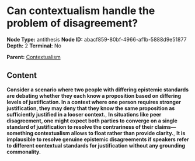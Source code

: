 # Can contextualism handle the problem of disagreement?

**Node Type:** antithesis
**Node ID:** abacf859-80bf-4966-af1b-5888d9e51877
**Depth:** 2
**Terminal:** No

**Parent:** [Contextualism](contextualism.md)

## Content

**Consider a scenario where two people with differing epistemic standards are debating whether they each know a proposition based on differing levels of justification. In a context where one person requires stronger justification, they may deny that they know the same proposition as sufficiently justified in a looser context.**, **In situations like peer disagreement, one might expect both parties to converge on a single standard of justification to resolve the contrariness of their claims—something contextualism allows to float rather than provide clarity.**, **It is implausible to resolve genuine epistemic disagreements if speakers refer to different contextual standards for justification without any grounding commonality.**
